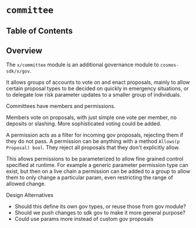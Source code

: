 
# `committee`

## Table of Contents

## Overview

The `x/committee` module is an additional governance module to `cosmos-sdk/x/gov`.

It allows groups of accounts to vote on and enact proposals, mainly to allow certain proposal types to be decided on quickly in emergency situations, or to delegate low risk parameter updates to a smaller group of individuals.

Committees have members and permissions.

Members vote on proposals, with just simple one vote per member, no deposits or slashing. More sophisticated voting could be added.

A permission acts as a filter for incoming gov proposals, rejecting them if they do not pass. A permission can be anything with a method `Allows(p Proposal) bool`. They reject all proposals that they don't explicitly allow.

This allows permissions to be parameterized to allow fine grained control specified at runtime. For example a generic parameter permission type can exist, but then on a live chain a permission can be added to a group to allow them to only change a particular param, even restricting the range of allowed change.

Design Alternatives

- Should this define its own gov types, or reuse those from gov module?
- Should we push changes to sdk gov to make it more general purpose?
- Could use params more instead of custom gov proposals
